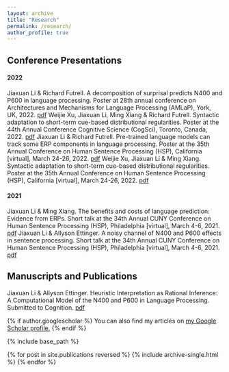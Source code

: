 ```yaml
---
layout: archive
title: "Research"
permalink: /research/
author_profile: true
---
```




## Conference Presentations
#### 2022
Jiaxuan Li & Richard Futrell. A decomposition of surprisal predicts N400 and P600 in language processing. Poster at 28th annual conference on Architectures and Mechanisms for Language Processing (AMLaP), York, UK, 2022. [pdf](https://github.com/goldengua/goldengua.github.io/blob/master/files/amlap_2022_surprisal_decomposition.pdf)
Weijie Xu, Jiaxuan Li, Ming Xiang & Richard Futrell. Syntactic adaptation to short-term cue-based distributional regularities. Poster at the 44th Annual Conference Cognitive Science (CogSci), Toronto, Canada, 2022. [pdf](https://github.com/goldengua/goldengua.github.io/blob/master/files/cogsci_2022_SynAdapt_Model.pdf)
Jiaxuan Li & Richard Futrell. Pre-trained language models can track some ERP components in language processing. Poster at the 35th Annual Conference on Human Sentence Processing (HSP), California [virtual], March 24-26, 2022. [pdf](https://github.com/goldengua/goldengua.github.io/blob/master/files/hsp_2022_LM_PNP.pdf)
Weijie Xu, Jiaxuan Li & Ming Xiang. Syntactic adaptation to short-term cue-based distributional regularities. Poster at the 35th Annual Conference on Human Sentence Processing (HSP), California [virtual], March 24-26, 2022. [pdf](https://github.com/goldengua/goldengua.github.io/blob/master/files/hsp_2022_SynAdapt.pdf)

#### 2021
Jiaxuan Li & Ming Xiang. The benefits and costs of language prediction: Evidence from ERPs. Short talk at the 34th Annual CUNY Conference on Human Sentence Processing (HSP), Philadelphia [virtual], March 4-6, 2021. [pdf](https://github.com/goldengua/goldengua.github.io/blob/master/files/cuny_2021_classifier.pdf)
Jiaxuan Li & Allyson Ettinger. A noisy channel of N400 and P600 effects in sentence processing. Short talk at the 34th Annual CUNY Conference on Human Sentence Processing (HSP), Philadelphia [virtual], March 4-6, 2021. [pdf](https://github.com/goldengua/goldengua.github.io/blob/master/files/cuny_2021_noisy_channel.pdf)

## Manuscripts and Publications
Jiaxuan Li & Allyson Ettinger. Heuristic Interpretation as Rational Inference: A Computational Model of the N400 and P600 in Language Processing. Submitted to Cognition. [pdf](https://papers.ssrn.com/sol3/papers.cfm?abstract_id=4115173)


{% if author.googlescholar %}
  You can also find my articles on <u><a href="{{author.googlescholar}}">my Google Scholar profile</a>.</u>
{% endif %}

{% include base_path %}

{% for post in site.publications reversed %}
  {% include archive-single.html %}
{% endfor %}



